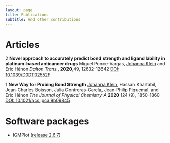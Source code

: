 ```yaml
---
layout: page
title: Publications
subtitle: And other contributions
---
```

# Articles

2 **Novel approach to accurately predict bond strength and ligand lability in platinum-based anticancer drugs**
Miguel Ponce-Vargas, <u>Johanna Klein</u> and  Eric Hénon
_Dalton Trans._, **2020**,49, 12632-12642
[DOI: 10.1039/D0DT02552F](https://doi.org/10.1039/D0DT02552F)

1 **New Way for Probing Bond Strength**
<u>Johanna Klein</u>, Hassan Khartabil, Jean-Charles Boisson, Julia Contreras-García, Jean-Philip Piquemal, and Eric Hénon
_The Journal of Physical Chemistry A_ **2020** 124 (9), 1850-1860
[DOI: 10.1021/acs.jpca.9b09845](https://doi.org/10.1021/acs.jpca.9b09845)

# Software packages

- IGMPlot ([release 2.6.7](http://igmplot.univ-reims.fr/download.php))
